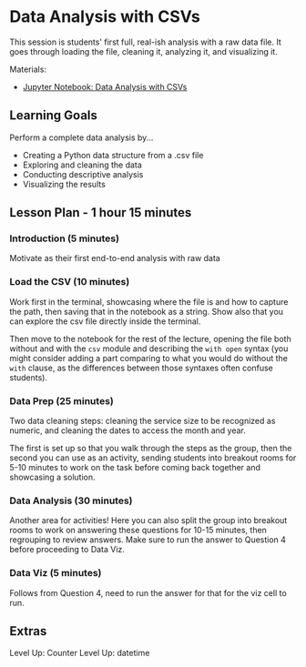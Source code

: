 # Data Analysis with CSVs

This session is students' first full, real-ish analysis with a raw data file. It goes through loading the file, cleaning it, analyzing it, and visualizing it.

Materials:
- [Jupyter Notebook: Data Analysis with CSVs](DataAnalysis-CSV.ipynb)

## Learning Goals

Perform a complete data analysis by...

- Creating a Python data structure from a .csv file
- Exploring and cleaning the data 
- Conducting descriptive analysis
- Visualizing the results

## Lesson Plan - 1 hour 15 minutes

### Introduction (5 minutes)

Motivate as their first end-to-end analysis with raw data

### Load the CSV (10 minutes)

Work first in the terminal, showcasing where the file is and how to capture the path, then saving that in the notebook as a string. Show also that you can explore the csv file directly inside the terminal.

Then move to the notebook for the rest of the lecture, opening the file both without and with the `csv` module and describing the `with open` syntax (you might consider adding a part comparing to what you would do without the `with` clause, as the differences between those syntaxes often confuse students).

### Data Prep (25 minutes)

Two data cleaning steps: cleaning the service size to be recognized as numeric, and cleaning the dates to access the month and year.

The first is set up so that you walk through the steps as the group, then the second you can use as an activity, sending students into breakout rooms for 5-10 minutes to work on the task before coming back together and showcasing a solution.

### Data Analysis (30 minutes)

Another area for activities! Here you can also split the group into breakout rooms to work on answering these questions for 10-15 minutes, then regrouping to review answers. Make sure to run the answer to Question 4 before proceeding to Data Viz.

### Data Viz (5 minutes)

Follows from Question 4, need to run the answer for that for the viz cell to run.

## Extras

Level Up: Counter
Level Up: datetime
